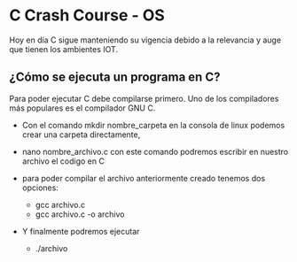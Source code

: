 # C Crash Course - OS

Hoy en día C sigue manteniendo su vigencia debido a la relevancia y auge que tienen los ambientes IOT. 

## ¿Cómo se ejecuta un programa en C? 

Para poder ejecutar C debe compilarse primero. Uno de los compiladores más populares es el compilador GNU C.

* Con el comando mkdir nombre_carpeta en la consola de linux podemos crear una carpeta directamente, 

* nano nombre_archivo.c con este comando podremos escribir en nuestro archivo el codigo en C

* para poder compilar el archivo anteriormente creado tenemos dos opciones: 
    * gcc archivo.c
    * gcc archivo.c -o archivo 

* Y finalmente podremos ejecutar
    * ./archivo 
    